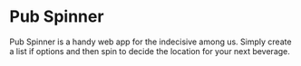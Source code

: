 # Pub Spinner

Pub Spinner is a handy web app for the indecisive among us. Simply create a list
if options and then spin to decide the location for your next beverage.
